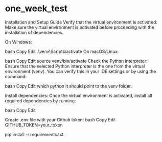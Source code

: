 # one_week_test
Installation and Setup Guide
Verify that the virtual environment is activated:
Make sure the virtual environment is activated before proceeding with the installation of dependencies.

On Windows:

bash
Copy
Edit
.\venv\Scripts\activate
On macOS/Linux:

bash
Copy
Edit
source venv/bin/activate
Check the Python interpreter:
Ensure that the selected Python interpreter is the one from the virtual environment (venv). You can verify this in your IDE settings or by using the command:

bash
Copy
Edit
which python
It should point to the venv folder.

Install dependencies:
Once the virtual environment is activated, install all required dependencies by running:

bash
Copy
Edit

Create .env file with your Github token:
bash
Copy
Edit
GITHUB_TOKEN=your_token

pip install -r requirements.txt
